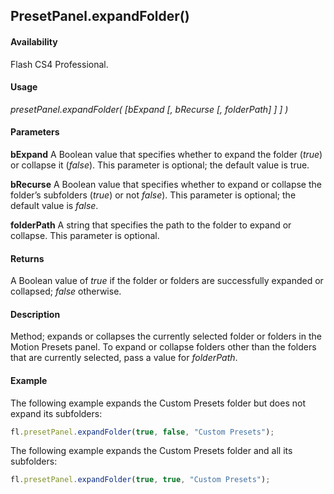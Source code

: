 ## PresetPanel.expandFolder()

#### Availability

Flash CS4 Professional.

#### Usage

*presetPanel.expandFolder( [bExpand [, bRecurse [, folderPath] ] ] )*

#### Parameters

**bExpand** A Boolean value that specifies whether to expand the folder (*true*) or collapse it (*false*). This parameter is optional; the default value is true.

**bRecurse** A Boolean value that specifies whether to expand or collapse the folder’s subfolders (*true*) or not *false*). This parameter is optional; the default value is *false*.

**folderPath** A string that specifies the path to the folder to expand or collapse. This parameter is optional.

#### Returns

A Boolean value of *true* if the folder or folders are successfully expanded or collapsed; *false* otherwise.

#### Description

Method; expands or collapses the currently selected folder or folders in the Motion Presets panel. To expand or collapse folders other than the folders that are currently selected, pass a value for *folderPath*.

#### Example

The following example expands the Custom Presets folder but does not expand its subfolders:

```javascript
fl.presetPanel.expandFolder(true, false, "Custom Presets");
```

The following example expands the Custom Presets folder and all its subfolders:

```javascript
fl.presetPanel.expandFolder(true, true, "Custom Presets");
```
